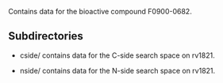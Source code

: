 Contains data for the bioactive compound F0900-0682.

## Subdirectories

- cside/ contains data for the C-side search space on rv1821.

- nside/ contains data for the N-side search space on rv1821.

